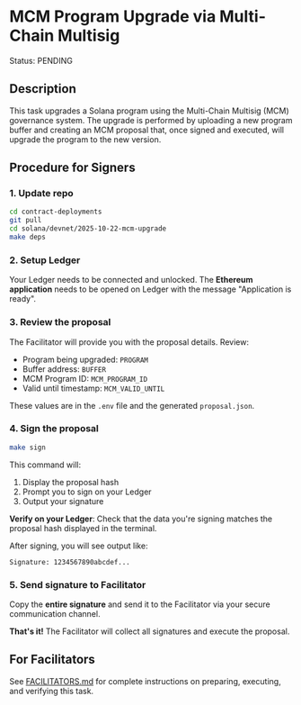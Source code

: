 # MCM Program Upgrade via Multi-Chain Multisig

Status: PENDING

## Description

This task upgrades a Solana program using the Multi-Chain Multisig (MCM) governance system. The upgrade is performed by uploading a new program buffer and creating an MCM proposal that, once signed and executed, will upgrade the program to the new version.

## Procedure for Signers

### 1. Update repo

```bash
cd contract-deployments
git pull
cd solana/devnet/2025-10-22-mcm-upgrade
make deps
```

### 2. Setup Ledger

Your Ledger needs to be connected and unlocked. The **Ethereum application** needs to be opened on Ledger with the message "Application is ready".

### 3. Review the proposal

The Facilitator will provide you with the proposal details. Review:
- Program being upgraded: `PROGRAM`
- Buffer address: `BUFFER`
- MCM Program ID: `MCM_PROGRAM_ID`
- Valid until timestamp: `MCM_VALID_UNTIL`

These values are in the `.env` file and the generated `proposal.json`.

### 4. Sign the proposal

```bash
make sign
```

This command will:
1. Display the proposal hash
2. Prompt you to sign on your Ledger
3. Output your signature

**Verify on your Ledger**: Check that the data you're signing matches the proposal hash displayed in the terminal.

After signing, you will see output like:

```
Signature: 1234567890abcdef...
```

### 5. Send signature to Facilitator

Copy the **entire signature** and send it to the Facilitator via your secure communication channel.

**That's it!** The Facilitator will collect all signatures and execute the proposal.

## For Facilitators

See [FACILITATORS.md](./FACILITATORS.md) for complete instructions on preparing, executing, and verifying this task.

